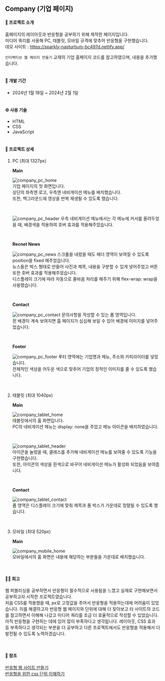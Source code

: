 ## Company (기업 페이지)

#### 📌 프로젝트 소개

홈페이지의 레이아웃과 반응형을 공부하기 위해 제작한 페이지입니다.  
미디어 쿼리를 사용해 PC, 태블릿, 모바일 규격에 맞추어 반응형을 구현했습니다.  
데모 사이트 : https://sparkly-nasturtium-bc497d.netlify.app/

`인터랙티브 웹 페이지 만들기` 교재의 기업 홈페이지 코드를 참고하였으며, 내용을 추가했습니다.  
<br/>

#### 📅 개발 기간

- 2024년 1월 18일 ~ 2024년 2월 1일  
  <br/>

#### ⚙️ 사용 기술

- HTML
- CSS
- JavaScript  
  <br/>

#### 📑 프로젝트 상세

1. PC (최대 1327px)

   **Main**

   ![company_pc_home](https://github.com/iam6ukk/company/assets/84495331/f7965d4b-dae8-43a2-b174-ff81f9d96188)  
   기업 페이지의 첫 화면입니다.  
   상단의 좌측엔 로고, 우측엔 네비게이션 메뉴를 배치했습니다.   
   또한, 백그라운드에 영상을 반복 재생될 수 있도록 했습니다.

   <br/>

   ![company_pc_header](https://github.com/iam6ukk/company/assets/84495331/6559eea1-0bd9-41c1-89c2-60bbe7ea395d)
   우측 네비게이션 메뉴에서는 각 메뉴에 커서를 올려두었을 때, 배경색을 적용하여 호버 효과를 적용해주었습니다.

   <br/>

   **Recnet News**

   ![company_pc_news](https://github.com/iam6ukk/company/assets/84495331/53e36622-3cd4-4bf5-b1ac-f127a75a3ef4)
   스크롤을 내렸을 때도 헤더 영역이 보여질 수 있도록 position을 fixed 해주었습니다.  
   뉴스들은 박스 형태로 만들어 사진과 제목, 내용을 구분할 수 있게 넣어주었고 버튼 또한 호버 효과를 적용해주었습니다.    
   디스플레이 크기에 따라 자동으로 줄바꿈 처리를 해주기 위해 flex-wrap: wrap을 사용했습니다.

   <br/>

   **Contact**

   ![company_pc_contact](https://github.com/iam6ukk/company/assets/84495331/5ca4907f-9317-41ea-a08d-119e4898aa6d)
   문의사항을 작성할 수 있는 폼 영역입니다.  
   흰 배경이 계속 보여지면 홈 페이지가 심심해 보일 수 있어 배경에 이미지를 넣어주었습니다.

   <br/>

   **Footer**

   ![company_pc_footer](https://github.com/iam6ukk/company/assets/84495331/4584d19a-40e1-4976-957e-f377f8c11172)
   푸터 영역에는 기업명과 메뉴, 주소와 카피라이터를 넣었습니다.   
   전체적인 색상을 어두운 색으로 맞추어 기업의 정적인 이미지를 줄 수 있도록 했습니다.

   <br/>

2. 태블릿 (최대 1040px)

   **Main**

   ![company_tablet_home](https://github.com/iam6ukk/company/assets/84495331/15956470-3510-4c59-adda-2ff87374c5e9)   
   태블릿에서의 홈 화면입니다.  
   PC의 네비게이션 메뉴는 display: none을 주었고 메뉴 아이콘을 배치하였습니다.

   <br/>

   ![company_tablet_header](https://github.com/iam6ukk/company/assets/84495331/cfa9292b-37ed-4614-880e-c7ed52d14b2e)   
   아이콘을 눌렀을 때, 클래스를 추가해 네비게이션 메뉴를 보여줄 수 있도록 기능을 구현했습니다.  
   또한, 아이콘의 색상을 흰색으로 바꾸어 네비게이션 메뉴가 활성화 되었음을 보여줍니다.

   <br/>

   **Contact**

   ![company_tablet_contact](https://github.com/iam6ukk/company/assets/84495331/198dfe6e-83f2-44c0-8f34-b45b09ca1dfe)   
   폼 영역은 디스플레이 크기에 맞춰 제목과 폼 박스가 가운데로 정렬될 수 있도록 했습니다.

   <br/>

4. 모바일 (최대 520px)

   **Main**

   ![company_mobile_home](https://github.com/iam6ukk/company/assets/84495331/bb67cd6c-76b1-4cf8-b024-03b8358484f9)  
   모바일에서의 홈 화면은 내용에 해당하는 부분들을 가운데로 배치했습니다.

 <br/>

#### 🧑‍💻 회고

웹 퍼블리싱을 공부하면서 반응형이 필수적으로 사용됨을 느꼈고 실제로 구현해보면서 공부하고자 시작한 프로젝트였습니다.  
처음 CSS를 적용했을 때, px로 고정값을 주어서 반응형을 적용하는데에 어려움이 있었습니다. 이를 해결하고자 반응형 웹 페이지와 단위에 대해 더 찾아보고 타 사이트의 코드를 참고하면서 이해해 나갔고 미디어 쿼리를 조금 더 효율적으로 작성할 수 있었습니다.  
아직 반응형을 구현하는 데에 있어 많이 부족하다고 생각됩니다. 레이아웃, CSS 효과 등 부족하다고 생각되는 부분을 더 공부하고 다른 프로젝트에서도 반응형을 적용해서 더 발전될 수 있도록 노력하겠습니다.

<br/>

#### 🧩 참조

[반응형 웹 사이트 만들기](https://whales.tistory.com/155)  
[반응형을 위한 css 단위 이해하기](https://designbase.co.kr/webcoding-15/)
